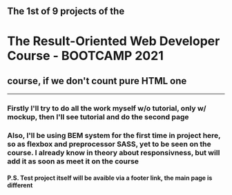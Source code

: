 ## The 1st of 9 projects of the 
# The Result-Oriented Web Developer Course - BOOTCAMP 2021
## course, if we don't count pure HTML one
---
### Firstly I'll try to do all the work myself w/o tutorial, only w/ mockup, then I'll see tutorial and do the second page
### Also, I'll be using BEM system for the first time in project here, so as flexbox and preprocessor SASS, yet to be seen on the course. I already know in theory about responsivness, but will add it as soon as meet it on the course 
#### P.S. Test project itself will be avaible via a footer link, the main page is different